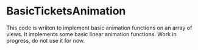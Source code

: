 BasicTicketsAnimation
=====================

This code is wriiten to implement basic animation functions on an array of views. It implements some basic linear animation functions.
Work in progress, do not use it for now.

